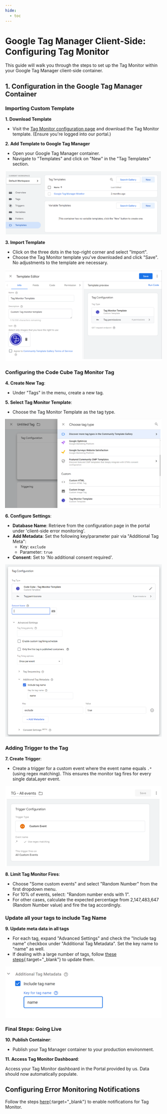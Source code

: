 ```yaml
---
hide:
  - toc
---
```


# Google Tag Manager Client-Side: Configuring Tag Monitor

This guide will walk you through the steps to set up the Tag Monitor within your Google Tag Manager client-side container.

## 1. Configuration in the Google Tag Manager Container

### Importing Custom Template

**1. Download Template**

- Visit the [Tag Monitor configuration page](https://portal.code-cube.io/tag_monitor_config) and download the Tag Monitor template. (Ensure you're logged into our portal.)

**2. Add Template to Google Tag Manager**

- Open your Google Tag Manager container.
- Navigate to "Templates" and click on "New" in the "Tag Templates" section.

![Add Template](../images/import-temp.png)

**3. Import Template**

- Click on the three dots in the top-right corner and select "Import".
- Choose the Tag Monitor template you've downloaded and click "Save". No adjustments to the template are necessary.
  
![Import Template](../images/temp-editor.png)

### Configuring the Code Cube Tag Monitor Tag

**4. Create New Tag**:  

- Under "Tags" in the menu, create a new tag.

**5. Select Tag Monitor Template**:  

- Choose the Tag Monitor Template as the tag type.  

![Add Tag](../images/create-tag.png)

**6. Configure Settings**: 

- **Database Name**: Retrieve from the configuration page in the portal under 'client-side error monitoring'.
- **Add Metadata**: Set the following key/parameter pair via "Additional Tag Meta":
     - Key: `exclude`
     - Parameter: `true`
- **Consent**: Set to 'No additional consent required'.  

![Tag Configuration](../images/config_tag.png)

### Adding Trigger to the Tag

**7. Create Trigger**:

- Create a trigger for a custom event where the event name equals `.*` (using regex matching). This ensures the monitor tag fires for every single dataLayer event.  

![Add Trigger](../images/add-trigger.png)

**8. Limit Tag Monitor Fires**:  

- Choose "Some custom events" and select "Random Number" from the first dropdown menu.
- For 10% of events, select: "Random number ends with 1".
- For other cases, calculate the expected percentage from 2,147,483,647 (Random Number value) and fire the tag accordingly.

### Update all your tags to include Tag Name

**9. Update meta data in all tags**

- For each tag, expand "Advanced Settings" and check the "Include tag name" checkbox under "Additional Tag Metadata". Set the key name to "name" as well.
- If dealing with a large number of tags, follow [these steps](z-tag-bulk-edit.md){:target="_blank"} to update them.

![Add Metadata](../images/add-metadata.png)

### Final Steps: Going Live

**10. Publish Container**:  

- Publish your Tag Manager container to your production environment.

**11. Access Tag Monitor Dashboard**:  

Access your Tag Monitor dashboard in the Portal provided by us. Data should now automatically populate.

## Configuring Error Monitoring Notifications

Follow the steps [here](../notifications.md){:target="_blank"} to enable notifications for Tag Monitor.
